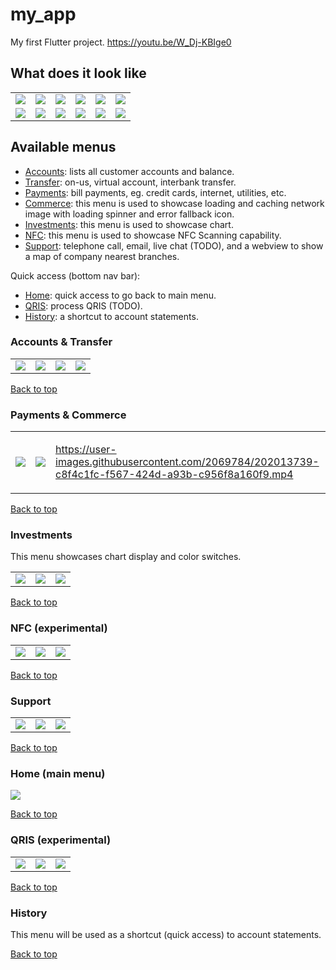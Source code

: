 # my_app

My first Flutter project. https://youtu.be/W_Dj-KBIge0

## What does it look like

<table>
    <tr>
        <td><img src='screenshots/colorSchemes/miimoAmber1.png'></img></td>
        <td><img src='screenshots/colorSchemes/miimoAmber2.png'></img></td>
        <td><img src='screenshots/colorSchemes/miimoAmber3.png'></img></td>
        <td><img src='screenshots/colorSchemes/miimoBlue1.png'></img></td>
        <td><img src='screenshots/colorSchemes/miimoBlue2.png'></img></td>
        <td><img src='screenshots/colorSchemes/miimoBlue3.png'></img></td>
    </tr>
    <tr>
        <td><img src='screenshots/colorSchemes/miimoLime1.png'></img></td>
        <td><img src='screenshots/colorSchemes/miimoLime2.png'></img></td>
        <td><img src='screenshots/colorSchemes/miimoLime3.png'></img></td>
        <td><img src='screenshots/colorSchemes/miimoPink1.png'></img></td>
        <td><img src='screenshots/colorSchemes/miimoPink2.png'></img></td>
        <td><img src='screenshots/colorSchemes/miimoPink3.png'></img></td>
    </tr>
</table>

## Available menus

- [Accounts](#accounts--transfer): lists all customer accounts and balance.
- [Transfer](#accounts--transfer): on-us, virtual account, interbank transfer.
- [Payments](#payments--commerce): bill payments, eg. credit cards, internet, utilities, etc.
- [Commerce](#payments--commerce): this menu is used to showcase loading and caching network image with loading spinner and error fallback icon.
- [Investments](#investments): this menu is used to showcase chart.
- [NFC](#nfc-experimental): this menu is used to showcase NFC Scanning capability.
- [Support](#support): telephone call, email, live chat (TODO), and a webview to show a map of company nearest branches.

Quick access (bottom nav bar):
- [Home](#home-main-menu): quick access to go back to main menu.
- [QRIS](#qris-experimental): process QRIS (TODO).
- [History](#history): a shortcut to account statements.

### Accounts & Transfer

<table>
    <tr>
        <td><img src='screenshots/menu1_accounts.jpg'></img></td>
        <td><img src='screenshots/menu1_accountsCopyToClipboard.jpg'></img></td>
        <td><img src='screenshots/menu2_transfer.jpg'></img></td>
        <td><img src='screenshots/menu2_transferReady.jpg'></img></td>
    </tr>
</table>

[Back to top](#available-menus)

### Payments & Commerce

<table>
    <tr>
        <td><img src='screenshots/menu3_payments.jpg'></img></td>
        <td><img src='screenshots/menu4_loadNetworkImages.jpg'></img></td>
<td>

https://user-images.githubusercontent.com/2069784/202013739-c8f4c1fc-f567-424d-a93b-c956f8a160f9.mp4

</td>
    </tr>
</table>

[Back to top](#available-menus)

### Investments

This menu showcases chart display and color switches.
<table>
    <tr>
        <td><img src='screenshots/menu5_chart.jpg'></img></td>
        <td><img src='screenshots/menu5_chartColorSwitch1.jpg'></img></td>
        <td><img src='screenshots/menu5_chartColorSwitch2.jpg'></img></td>
    </tr>
</table>

[Back to top](#available-menus)

### NFC (experimental)

<table>
    <tr>
        <td><img src='screenshots/menuNFC.jpg'></img></td>
        <td><img src='screenshots/menuNFCscanning.jpg'></img></td>
        <td><img src='screenshots/menuNFCunavailable.jpg'></img></td>
    </tr>
</table>

[Back to top](#available-menus)

### Support

<table>
    <tr>
        <td><img src='screenshots/menuSupport.jpg'></img></td>
        <td><img src='screenshots/menuSupportTel.jpg'></img></td>
        <td><img src='screenshots/menuSupportMailto.jpg'></img></td>
    </tr>
</table>

[Back to top](#available-menus)

### Home (main menu)

<img src='screenshots/a_homepage.jpg'></img>

[Back to top](#available-menus)

### QRIS (experimental)

<table>
    <tr>
        <td><img src='screenshots/menuQRIS_AskPermission.jpg'></img></td>
        <td><img src='screenshots/menuQRIS_FlashOff.jpg'></img></td>
        <td><img src='screenshots/menuQRIS_FlashOn.jpg'></img></td>
    </tr>
</table>


[Back to top](#available-menus)

### History

This menu will be used as a shortcut (quick access) to account statements.

[Back to top](#available-menus)
